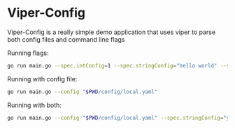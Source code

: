 # Viper-Config

Viper-Config is a really simple demo application that uses viper to parse both config files and command line flags

Running flags: 
```zsh
go run main.go --spec.intConfig=1 --spec.stringConfig="hello world" --spec.boolConfig=true
```

Running with config file:
```zsh
go run main.go --config "$PWD/config/local.yaml"
```

Running with both:
```zsh
go run main.go --config "$PWD/config/local.yaml" --spec.stringConfig="yaml and flags"
```